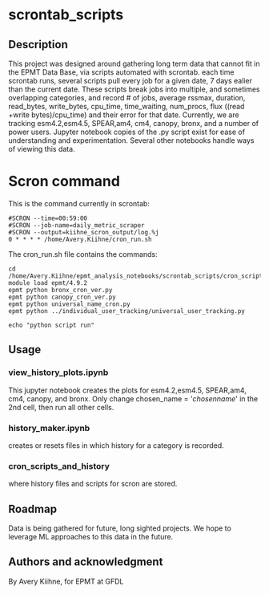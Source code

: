 # scrontab_scripts

## Description
This project was designed around gathering long term data that cannot fit in the EPMT Data Base, via scripts automated with scrontab. each time scrontab runs, several scripts pull every job for a given date, 7 days ealier than the current date. These scripts break jobs into multiple, and sometimes overlapping categories, and record # of jobs, average rssmax, duration, read_bytes, write_bytes, cpu_time, time_waiting, num_procs, flux ((read +write bytes)/cpu_time) and their error for that date. Currently, we are tracking esm4.2,esm4.5, SPEAR,am4, cm4, canopy, bronx, and a number of power users. Jupyter notebook copies of the .py script exist for ease of understanding and experimentation. Several other notebooks handle ways of viewing this data.

# Scron command
This is the command currently in scrontab:
```
#SCRON --time=00:59:00
#SCRON --job-name=daily_metric_scraper
#SCRON --output=kiihne_scron_output/log.%j
0 * * * * /home/Avery.Kiihne/cron_run.sh
```
The cron_run.sh file contains the commands:
```
cd /home/Avery.Kiihne/epmt_analysis_notebooks/scrontab_scripts/cron_scripts_and_history
module load epmt/4.9.2
epmt python bronx_cron_ver.py
epmt python canopy_cron_ver.py
epmt python universal_name_cron.py
epmt python ../individual_user_tracking/universal_user_tracking.py

echo "python script run"
```
## Usage
### view_history_plots.ipynb
This jupyter notebook creates the plots for esm4.2,esm4.5, SPEAR,am4, cm4, canopy, and bronx. Only change chosen_name = '$chosen name$' in the 2nd cell, then run all other cells.
### history_maker.ipynb
creates or resets files in which history for a category is recorded.
### cron_scripts_and_history
where history files and scripts for scron are stored.

## Roadmap
Data is being gathered for future, long sighted projects. We hope to leverage ML approaches to this data in the future.

## Authors and acknowledgment
By Avery Kiihne, for EPMT at GFDL
